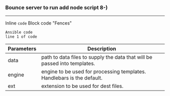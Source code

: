 ### Bounce server to run add node script 8-)
***
Inline `code`
Block code "Fences"
```
Ansible code
line 1 of code
```


| Parameters | Description |
| ------ | ----------- |
| data   | path to data files to supply the data that will be passed into templates. |
| engine | engine to be used for processing templates. Handlebars is the default. |
| ext    | extension to be used for dest files. |
